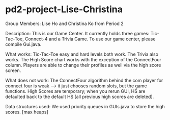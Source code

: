 pd2-project-Lise-Christina
==========================
Group Members: Lise Ho and Christina Ko from Period 2

Description: This is our Game Center. It currently holds three games: Tic-Tac-Toe, Connect-4 and a Trivia Game. 
To use our game center, please compile Gui.java.

What works:
     Tic-Tac-Toe easy and hard levels both work. The Trivia also works. The High Score chart works with the exception of the ConnectFour column. Players are able to change their profiles as well via the high score screen.

What does not work:
     The ConnectFour algorithm behind the com player for connect four is weak --> it just chooses random slots, but the game functions.
     High Scores are temporary; when you rerun GUI, HS are defaulted back to the default HS [all previous high scores are deleted].

Data structures used: We used priority queues in GUIs.java to store the high scores. [max heaps]